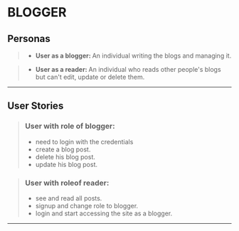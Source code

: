 # BLOGGER

## Personas

>* <strong>User as a blogger: </strong>An individual writing the blogs and managing it.

>* <strong>User as a reader: </strong>An individual who reads other people's blogs but can't edit, update or delete them.

---

## User Stories

> ### User with role of blogger:
> * need to login with the credentials
> * create a blog post.
> * delete his blog post.
> * update his blog post.

> ### User with roleof reader:
> * see and read all posts.
> * signup and change role to blogger.
> * login and start accessing the site as a blogger.

---
